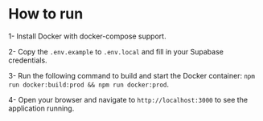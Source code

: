 # How to run

1- Install Docker with docker-compose support.

2- Copy the `.env.example` to `.env.local` and fill in your Supabase credentials.

3- Run the following command to build and start the Docker container: `npm run docker:build:prod && npm run docker:prod`.

4- Open your browser and navigate to `http://localhost:3000` to see the application running.